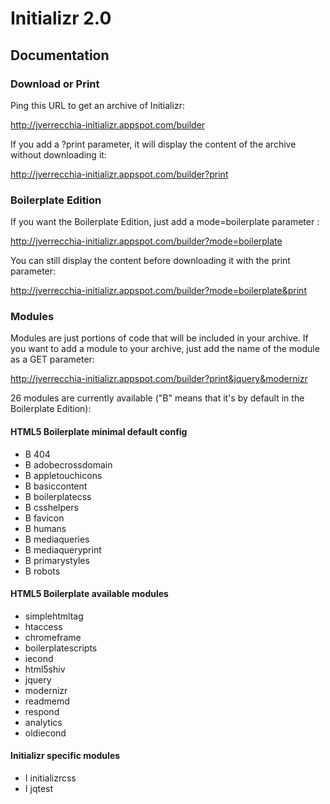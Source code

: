 # Initializr 2.0 

## Documentation

### Download or Print

Ping this URL to get an archive of Initializr:

http://jverrecchia-initializr.appspot.com/builder

If you add a ?print parameter, it will display the content of the archive without downloading it:

http://jverrecchia-initializr.appspot.com/builder?print

### Boilerplate Edition

If you want the Boilerplate Edition, just add a mode=boilerplate parameter :

http://jverrecchia-initializr.appspot.com/builder?mode=boilerplate

You can still display the content before downloading it with the print parameter:

http://jverrecchia-initializr.appspot.com/builder?mode=boilerplate&print

### Modules

Modules are just portions of code that will be included in your archive. If you want
to add a module to your archive, just add the name of the module as a GET parameter:

http://jverrecchia-initializr.appspot.com/builder?print&jquery&modernizr

26 modules are currently available ("B" means that it's by default in the Boilerplate Edition):

#### HTML5 Boilerplate minimal default config

<ul>
<li>B  404</li>
<li>B  adobecrossdomain</li>
<li>B  appletouchicons</li>
<li>B  basiccontent</li>
<li>B  boilerplatecss</li>
<li>B  csshelpers</li>
<li>B  favicon</li>
<li>B  humans</li>
<li>B  mediaqueries</li>
<li>B  mediaqueryprint</li>
<li>B  primarystyles</li>
<li>B  robots</li>
</ul>

#### HTML5 Boilerplate available modules

<ul>
<li>   simplehtmltag</li>
<li>   htaccess</li>
<li>   chromeframe</li>
<li>   boilerplatescripts</li>
<li>   iecond</li>
<li>   html5shiv</li>
<li>   jquery</li>
<li>   modernizr</li>
<li>   readmemd</li>
<li>   respond</li>
<li>   analytics</li>
<li>   oldiecond</li>

</ul>

#### Initializr specific modules

<ul>
<li>I  initializrcss</li>
<li>I  jqtest</li>
</ul>